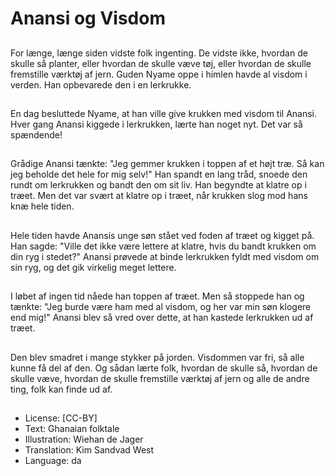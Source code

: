 # Anansi og Visdom

##
For længe, længe siden vidste folk ingenting. De vidste ikke, hvordan de skulle så planter, eller hvordan de skulle væve tøj, eller hvordan de skulle fremstille værktøj af jern. Guden Nyame oppe i himlen havde al visdom i verden. Han opbevarede den i en lerkrukke.

##
En dag besluttede Nyame, at han ville give krukken med visdom til Anansi. Hver gang Anansi kiggede i lerkrukken, lærte han noget nyt. Det var så spændende!

##
Grådige Anansi tænkte: "Jeg gemmer krukken i toppen af et højt træ. Så kan jeg beholde det hele for mig selv!" Han spandt en lang tråd, snoede den rundt om lerkrukken og bandt den om sit liv. Han begyndte at klatre op i træet. Men det var svært at klatre op i træet, når krukken slog mod hans knæ hele tiden.

##
Hele tiden havde Anansis unge søn stået ved foden af træet og kigget på. Han sagde: "Ville det ikke være lettere at klatre, hvis du bandt krukken om din ryg i stedet?" Anansi prøvede at binde lerkrukken fyldt med visdom om sin ryg, og det gik virkelig meget lettere.

##
I løbet af ingen tid nåede han toppen af træet. Men så stoppede han og tænkte: "Jeg burde være ham med al visdom, og her var min søn klogere end mig!" Anansi blev så vred over dette, at han kastede lerkrukken ud af træet.

##
Den blev smadret i mange stykker på jorden. Visdommen var fri, så alle kunne få del af den. Og sådan lærte folk, hvordan de skulle så, hvordan de skulle væve, hvordan de skulle fremstille værktøj af jern og alle de andre ting, folk kan finde ud af.

##
* License: [CC-BY]
* Text: Ghanaian folktale
* Illustration: Wiehan de Jager
* Translation: Kim Sandvad West
* Language: da
